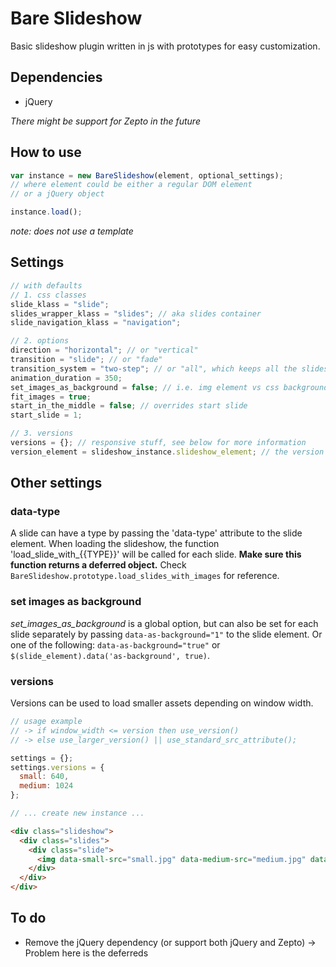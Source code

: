 # Bare Slideshow

Basic slideshow plugin written in js with prototypes for easy customization.


## Dependencies

- jQuery

*There might be support for Zepto in the future*


## How to use

```javascript
var instance = new BareSlideshow(element, optional_settings);
// where element could be either a regular DOM element
// or a jQuery object

instance.load();
```

*note: does not use a template*


## Settings

```javascript
// with defaults
// 1. css classes
slide_klass = "slide";
slides_wrapper_klass = "slides"; // aka slides container
slide_navigation_klass = "navigation";

// 2. options
direction = "horizontal"; // or "vertical"
transition = "slide"; // or "fade"
transition_system = "two-step"; // or "all", which keeps all the slides in the DOM
animation_duration = 350;
set_images_as_background = false; // i.e. img element vs css background on slide element
fit_images = true;
start_in_the_middle = false; // overrides start slide
start_slide = 1;

// 3. versions
versions = {}; // responsive stuff, see below for more information
version_element = slideshow_instance.slideshow_element; // the version will be based on the width from this element
```


## Other settings

### data-type

A slide can have a type by passing the 'data-type' attribute to the slide element.
When loading the slideshow, the function 'load_slide_with_{{TYPE}}' will be called for each slide.
**Make sure this function returns a deferred object.**
Check `BareSlideshow.prototype.load_slides_with_images` for reference.

### set images as background

*set_images_as_background* is a global option, but can also be set for each slide separately by passing
  `data-as-background="1"` to the slide element. Or one of the following:
  `data-as-background="true"` or `$(slide_element).data('as-background', true)`.

### versions

Versions can be used to load smaller assets depending on window width.

```javascript
// usage example
// -> if window_width <= version then use_version()
// -> else use_larger_version() || use_standard_src_attribute();

settings = {};
settings.versions = {
  small: 640,
  medium: 1024
};

// ... create new instance ...
```

```html
<div class="slideshow">
  <div class="slides">
    <div class="slide">
      <img data-small-src="small.jpg" data-medium-src="medium.jpg" data-src="original.jpg" />
    </div>
  </div>
</div>
```


## To do

- Remove the jQuery dependency (or support both jQuery and Zepto)
  -> Problem here is the deferreds

